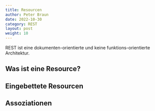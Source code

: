 ```yaml
---
title: Resourcen
author: Peter Braun
date: 2022-10-30
category: REST
layout: post
weight: 10
---
```


REST ist eine dokumenten-orientierte und keine funktions-orientierte Architektur.

## Was ist eine Resource?

## Eingebettete Resourcen

## Assoziationen


